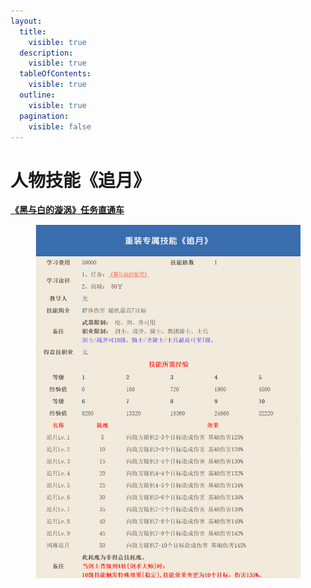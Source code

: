 ```yaml
---
layout:
  title:
    visible: true
  description:
    visible: true
  tableOfContents:
    visible: true
  outline:
    visible: true
  pagination:
    visible: false
---
```


# 人物技能《追月》

[**《黑与白的漩涡》任务直通车**](../../ren-wu-gong-le/te-se-ren-wu-gong-le/hei-yu-bai-de-xuan-wo-xi-lie-ren-wu-zhui-yue-ji-neng-kan-long/)

<figure><img src="../../../.gitbook/assets/QQ截图20240518221600.png" alt=""><figcaption></figcaption></figure>
